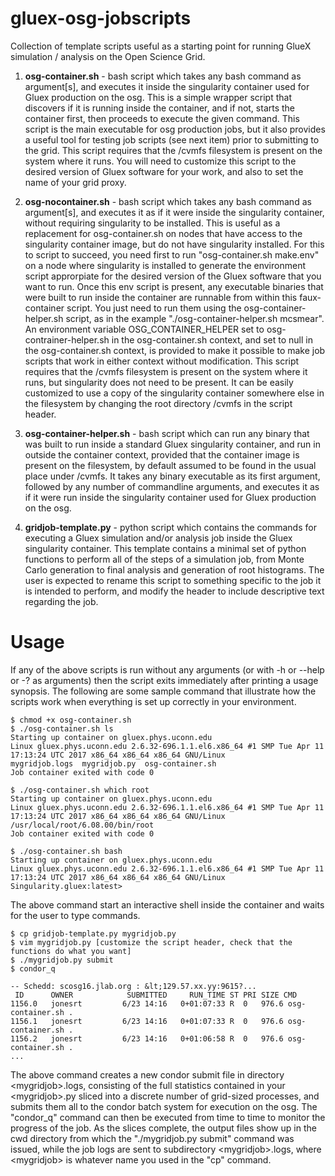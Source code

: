 # gluex-osg-jobscripts
Collection of template scripts useful as a starting point for running GlueX simulation / analysis on the Open Science Grid.

1. **osg-container.sh** - bash script which takes any bash command as argument[s], and executes it inside the singularity container used for Gluex production on the osg. This is a simple wrapper script that discovers if it is running inside the container, and if not, starts the container first, then proceeds to execute the given command. This script is the main executable for osg production jobs, but it also provides a useful tool for testing job scripts (see next item) prior to submitting to the grid. This script requires that the /cvmfs filesystem is present on the system where it runs. You will need to customize this script to the desired version of Gluex software for your work, and also to set the name of your grid proxy.

2. **osg-nocontainer.sh** - bash script which takes any bash command as argument[s], and executes it as if it were inside the singularity container, without requiring singularity to be installed. This is useful as a replacement for osg-container.sh on nodes that have access to the singularity container image, but do not have singularity installed. For this to script to succeed, you need first to run "osg-container.sh make.env" on a node where singularity is installed to generate the environment script approrpiate for the desired version of the Gluex software that you want to run. Once this env script is present, any executable binaries that were built to run inside the container are runnable from within this faux-container script. You just need to run them using the osg-container-helper.sh script, as in the example "./osg-container-helper.sh mcsmear". An environment variable OSG_CONTAINER_HELPER set to osg-contrainer-helper.sh in the osg-container.sh context, and set to null in the osg-container.sh context, is provided to make it possible to make job scripts that work in either context without modification. This script requires that the /cvmfs filesystem is present on the system where it runs, but singularity does not need to be present. It can be easily customized to use a copy of the singularity container somewhere else in the filesystem by changing the root directory /cvmfs in the script header.

3. **osg-container-helper.sh** - bash script which can run any binary that was built to run inside a standard Gluex singularity container, and run in outside the container context, provided that the container image is present on the filesystem, by default assumed to be found in the usual place under /cvmfs.  It takes any binary executable as its first argument, followed by any number of commandline arguments, and executes it as if it were run inside the singularity container used for Gluex production on the osg. 

4. **gridjob-template.py** - python script which contains the commands for executing a Gluex simulation and/or analysis job inside the Gluex singularity container. This template contains a minimal set of python functions to perform all of the steps of a simulation job, from Monte Carlo generation to final analysis and generation of root histograms. The user is expected to rename this script to something specific to the job it is intended to perform, and modify the header to include descriptive text regarding the job.

# Usage
If any of the above scripts is run without any arguments (or with -h or --help or -? as arguments) then the script exits immediately after printing a usage synopsis. The following are some sample command that illustrate how the scripts work when everything is set up correctly in your environment.

```
$ chmod +x osg-container.sh
$ ./osg-container.sh ls
Starting up container on gluex.phys.uconn.edu
Linux gluex.phys.uconn.edu 2.6.32-696.1.1.el6.x86_64 #1 SMP Tue Apr 11 17:13:24 UTC 2017 x86_64 x86_64 x86_64 GNU/Linux
mygridjob.logs  mygridjob.py  osg-container.sh
Job container exited with code 0
```

```
$ ./osg-container.sh which root
Starting up container on gluex.phys.uconn.edu
Linux gluex.phys.uconn.edu 2.6.32-696.1.1.el6.x86_64 #1 SMP Tue Apr 11 17:13:24 UTC 2017 x86_64 x86_64 x86_64 GNU/Linux
/usr/local/root/6.08.00/bin/root
Job container exited with code 0
```

```
$ ./osg-container.sh bash
Starting up container on gluex.phys.uconn.edu
Linux gluex.phys.uconn.edu 2.6.32-696.1.1.el6.x86_64 #1 SMP Tue Apr 11 17:13:24 UTC 2017 x86_64 x86_64 x86_64 GNU/Linux
Singularity.gluex:latest> 
```

The above command start an interactive shell inside the container and waits for the user to type commands.

```
$ cp gridjob-template.py mygridjob.py
$ vim mygridjob.py [customize the script header, check that the functions do what you want]
$ ./mygridjob.py submit
$ condor_q

-- Schedd: scosg16.jlab.org : &lt;129.57.xx.yy:9615?...
 ID      OWNER            SUBMITTED     RUN_TIME ST PRI SIZE CMD               
1156.0   jonesrt         6/23 14:16   0+01:07:33 R  0   976.6 osg-container.sh .
1156.1   jonesrt         6/23 14:16   0+01:07:33 R  0   976.6 osg-container.sh .
1156.2   jonesrt         6/23 14:16   0+01:06:58 R  0   976.6 osg-container.sh .
...
```

The above command creates a new condor submit file in directory &lt;mygridjob>.logs, consisting of the full statistics contained in your &lt;mygridjob>.py sliced into a discrete number of grid-sized processes, and submits them all to the condor batch system for execution on the osg. The "condor_q" command can then be executed from time to time to monitor the progress of the job. As the slices complete, the output files show up in the cwd directory from which the "./mygridjob.py submit" command was issued, while the job logs are sent to subdirectory &lt;mygridjob>.logs, where &lt;mygridjob> is whatever name you used in the "cp" command.
